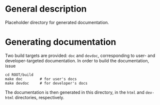 General description
===================

Placeholder directory for generated documentation. 

Generating documentation
========================

Two build targets are provided: `doc` and `devdoc`, corresponding to user-
and developer-targeted documentation. In order to build the documentation, issue

    cd ROOT/build
    make doc        # for user's docs
    make devdoc     # for developer's docs

The documentation is then generated in this directory, in the `html` and
`dev-html` directories, respectively.
